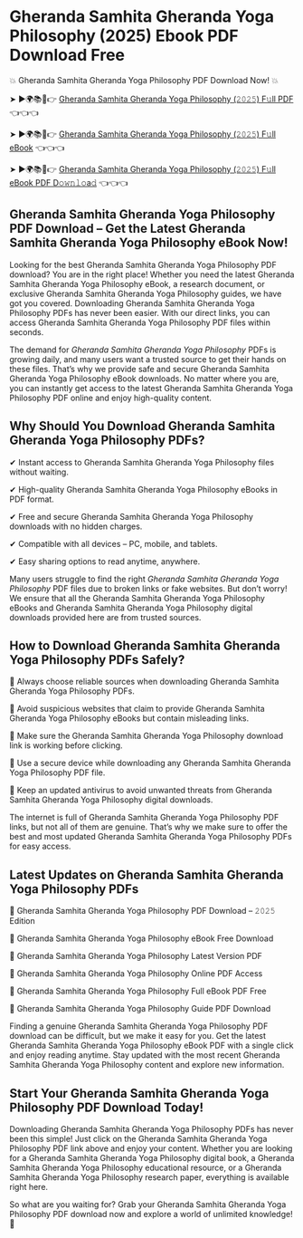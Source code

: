 # Gheranda Samhita Gheranda Yoga Philosophy (2025) Ebook PDF Download Free

💥 Gheranda Samhita Gheranda Yoga Philosophy PDF Download Now! 💥

➤ ►🌍📚📱👉 [Gheranda Samhita Gheranda Yoga Philosophy (𝟸𝟶𝟸𝟻) F𝚞ll PDF](https://getpdf.xyz/gheranda-samhita-gheranda-yoga-philosophy) 👈👈👈


➤ ►🌍📚📱👉 [Gheranda Samhita Gheranda Yoga Philosophy (𝟸𝟶𝟸𝟻) F𝚞ll eBook](https://getpdf.xyz/gheranda-samhita-gheranda-yoga-philosophy) 👈👈👈


➤ ►🌍📚📱👉 [Gheranda Samhita Gheranda Yoga Philosophy (𝟸𝟶𝟸𝟻) F𝚞ll eBook PDF D𝚘𝚠𝚗𝚕𝚘a𝚍](https://getpdf.xyz/gheranda-samhita-gheranda-yoga-philosophy) 👈👈👈


## Gheranda Samhita Gheranda Yoga Philosophy PDF Download – Get the Latest Gheranda Samhita Gheranda Yoga Philosophy eBook Now!

Looking for the best Gheranda Samhita Gheranda Yoga Philosophy PDF download? You are in the right place! Whether you need the latest Gheranda Samhita Gheranda Yoga Philosophy eBook, a research document, or exclusive Gheranda Samhita Gheranda Yoga Philosophy guides, we have got you covered. Downloading Gheranda Samhita Gheranda Yoga Philosophy PDFs has never been easier. With our direct links, you can access Gheranda Samhita Gheranda Yoga Philosophy PDF files within seconds.

The demand for *Gheranda Samhita Gheranda Yoga Philosophy* PDFs is growing daily, and many users want a trusted source to get their hands on these files. That’s why we provide safe and secure Gheranda Samhita Gheranda Yoga Philosophy eBook downloads. No matter where you are, you can instantly get access to the latest Gheranda Samhita Gheranda Yoga Philosophy PDF online and enjoy high-quality content.

## Why Should You Download Gheranda Samhita Gheranda Yoga Philosophy PDFs?

✔ Instant access to Gheranda Samhita Gheranda Yoga Philosophy files without waiting.

✔ High-quality Gheranda Samhita Gheranda Yoga Philosophy eBooks in PDF format.

✔ Free and secure Gheranda Samhita Gheranda Yoga Philosophy downloads with no hidden charges.

✔ Compatible with all devices – PC, mobile, and tablets.

✔ Easy sharing options to read anytime, anywhere.

Many users struggle to find the right *Gheranda Samhita Gheranda Yoga Philosophy* PDF files due to broken links or fake websites. But don’t worry! We ensure that all the Gheranda Samhita Gheranda Yoga Philosophy eBooks and Gheranda Samhita Gheranda Yoga Philosophy digital downloads provided here are from trusted sources.

## How to Download Gheranda Samhita Gheranda Yoga Philosophy PDFs Safely?

📌 Always choose reliable sources when downloading Gheranda Samhita Gheranda Yoga Philosophy PDFs.

📌 Avoid suspicious websites that claim to provide Gheranda Samhita Gheranda Yoga Philosophy eBooks but contain misleading links.

📌 Make sure the Gheranda Samhita Gheranda Yoga Philosophy download link is working before clicking.

📌 Use a secure device while downloading any Gheranda Samhita Gheranda Yoga Philosophy PDF file.

📌 Keep an updated antivirus to avoid unwanted threats from Gheranda Samhita Gheranda Yoga Philosophy digital downloads.

The internet is full of Gheranda Samhita Gheranda Yoga Philosophy PDF links, but not all of them are genuine. That’s why we make sure to offer the best and most updated Gheranda Samhita Gheranda Yoga Philosophy PDFs for easy access.

## Latest Updates on Gheranda Samhita Gheranda Yoga Philosophy PDFs

🔹 Gheranda Samhita Gheranda Yoga Philosophy PDF Download – 𝟸𝟶𝟸𝟻 Edition

🔹 Gheranda Samhita Gheranda Yoga Philosophy eBook Free Download

🔹 Gheranda Samhita Gheranda Yoga Philosophy Latest Version PDF

🔹 Gheranda Samhita Gheranda Yoga Philosophy Online PDF Access

🔹 Gheranda Samhita Gheranda Yoga Philosophy Full eBook PDF Free

🔹 Gheranda Samhita Gheranda Yoga Philosophy Guide PDF Download

Finding a genuine Gheranda Samhita Gheranda Yoga Philosophy PDF download can be difficult, but we make it easy for you. Get the latest Gheranda Samhita Gheranda Yoga Philosophy eBook PDF with a single click and enjoy reading anytime. Stay updated with the most recent Gheranda Samhita Gheranda Yoga Philosophy content and explore new information.

## Start Your Gheranda Samhita Gheranda Yoga Philosophy PDF Download Today!

Downloading Gheranda Samhita Gheranda Yoga Philosophy PDFs has never been this simple! Just click on the Gheranda Samhita Gheranda Yoga Philosophy PDF link above and enjoy your content. Whether you are looking for a Gheranda Samhita Gheranda Yoga Philosophy digital book, a Gheranda Samhita Gheranda Yoga Philosophy educational resource, or a Gheranda Samhita Gheranda Yoga Philosophy research paper, everything is available right here.

So what are you waiting for? Grab your Gheranda Samhita Gheranda Yoga Philosophy PDF download now and explore a world of unlimited knowledge! 🚀